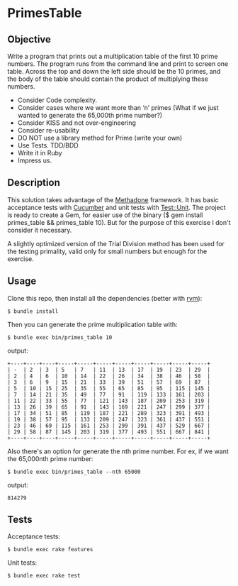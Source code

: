 # PrimesTable

## Objective

Write a program that prints out a multiplication table of the first 10 prime numbers.
The program runs from the command line and print to screen one table. Across the top and down the left side
should be the 10 primes, and the body of the table should contain the product of multiplying these numbers.

- Consider Code complexity.
- Consider cases where we want more than ‘n’ primes (What if we just wanted to generate the 65,000th prime number?)
- Consider KISS and not over-engineering
- Consider re-usability
- DO NOT use a library method for Prime (write your own)
- Use Tests. TDD/BDD
- Write it in Ruby
- Impress us.

## Description

This solution takes advantage of the [Methadone](https://github.com/davetron5000/methadone) framework.
It has basic acceptance tests with [Cucumber](http://cukes.info) and unit tests with [Test::Unit](http://ruby-doc.org/stdlib-2.1.0/libdoc/test/unit/rdoc/Test/Unit.html). The project is ready to create a Gem,
for easier use of the binary ($ gem install primes_table && primes_table 10). But for the purpose of this exercise I don't consider it necessary.

A slightly optimized version of the Trial Division method has been used for the testing primality, valid only for small numbers but enough for the exercise.

## Usage

Clone this repo, then install all the dependencies (better with [rvm](http://rvm.io)):

    $ bundle install

Then you can generate the prime multiplication table with:

    $ bundle exec bin/primes_table 10

output:

    +----+----+----+-----+-----+-----+-----+-----+-----+-----+-----+
    | -  | 2  | 3  | 5   | 7   | 11  | 13  | 17  | 19  | 23  | 29  |
    | 2  | 4  | 6  | 10  | 14  | 22  | 26  | 34  | 38  | 46  | 58  |
    | 3  | 6  | 9  | 15  | 21  | 33  | 39  | 51  | 57  | 69  | 87  |
    | 5  | 10 | 15 | 25  | 35  | 55  | 65  | 85  | 95  | 115 | 145 |
    | 7  | 14 | 21 | 35  | 49  | 77  | 91  | 119 | 133 | 161 | 203 |
    | 11 | 22 | 33 | 55  | 77  | 121 | 143 | 187 | 209 | 253 | 319 |
    | 13 | 26 | 39 | 65  | 91  | 143 | 169 | 221 | 247 | 299 | 377 |
    | 17 | 34 | 51 | 85  | 119 | 187 | 221 | 289 | 323 | 391 | 493 |
    | 19 | 38 | 57 | 95  | 133 | 209 | 247 | 323 | 361 | 437 | 551 |
    | 23 | 46 | 69 | 115 | 161 | 253 | 299 | 391 | 437 | 529 | 667 |
    | 29 | 58 | 87 | 145 | 203 | 319 | 377 | 493 | 551 | 667 | 841 |
    +----+----+----+-----+-----+-----+-----+-----+-----+-----+-----+

Also there's an option for generate the nth prime number. For ex, if we want the 65,000nth prime number:

    $ bundle exec bin/primes_table --nth 65000

output:

    814279

## Tests

Acceptance tests:

    $ bundle exec rake features

Unit tests:

    $ bundle exec rake test

